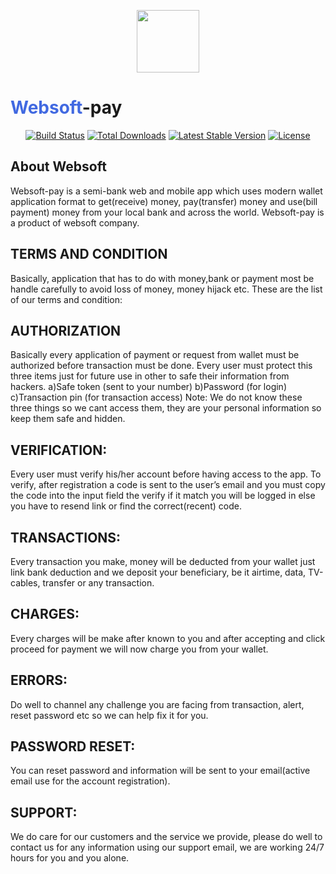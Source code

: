 <p align="center">
<a href="https://laravel.com" target="_blank">
<img src="https://lh3.googleusercontent.com/JZzSlX4NAOHLVrwERiEve64r-dexpPryUqVU1gKnZYKtgMt50CvybA74HZZJwFMY8_ab_g=s85" width="100px" ></a>
<h1><span style="color:royalblue">Websoft</span>-pay</h1>
</p>

<p align="center">
<a href="https://travis-ci.org/laravel/framework"><img src="https://travis-ci.org/laravel/framework.svg" alt="Build Status"></a>
<a href="https://packagist.org/packages/laravel/framework"><img src="https://img.shields.io/packagist/dt/laravel/framework" alt="Total Downloads"></a>
<a href="https://packagist.org/packages/laravel/framework"><img src="https://img.shields.io/packagist/v/laravel/framework" alt="Latest Stable Version"></a>
<a href="https://packagist.org/packages/laravel/framework"><img src="https://img.shields.io/packagist/l/laravel/framework" alt="License"></a>
</p>

## About Websoft
Websoft-pay is a semi-bank web and mobile app which uses modern wallet application format to get(receive) money, pay(transfer) money and use(bill payment) money from your local bank and across the world. Websoft-pay is a product of websoft company.

## TERMS AND CONDITION
Basically, application that has to do with money,bank or payment most be handle carefully to avoid loss of money, money hijack etc.
These are the list of our terms and condition:

## AUTHORIZATION
 Basically every application of payment or request from wallet must be authorized before transaction must be done. Every user must protect this three items just for future use in other to safe their information from hackers. 
a)Safe token (sent to your number)
b)Password (for login)
c)Transaction pin (for transaction access)
Note: We do not know these three things so we cant access them, 	they are your personal information so keep them safe and hidden.

## VERIFICATION: 
Every user must verify his/her account before having access to the app. To verify, after registration  a code is sent to the user’s email and you must copy the code into the input field the verify if it match you will be logged in else you have to resend link or find the correct(recent) code.

## TRANSACTIONS: 
Every transaction you make, money will be deducted from your wallet just link bank deduction and we deposit your beneficiary, be it airtime, data, TV-cables, transfer or any transaction.

## CHARGES:
 Every charges will be make after known to you and after accepting and click proceed for payment we will now charge you from your wallet.

## ERRORS: 
Do well to channel any challenge you are facing from transaction, alert, reset password etc so we can help fix it for you.

## PASSWORD RESET:
 You can reset password and information will be sent to your email(active email use for the account registration).
## SUPPORT:
 We do care for our customers and the service we provide, please do well to contact us for any information using our support email, we are working 24/7 hours for you and you alone.

